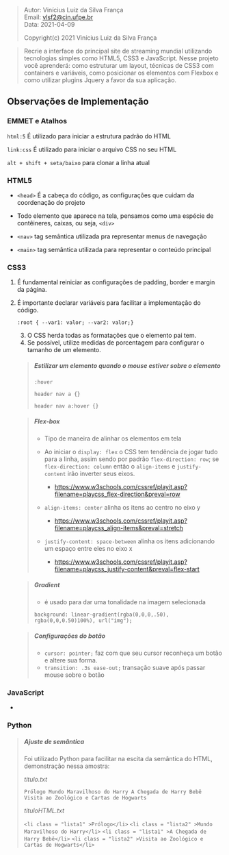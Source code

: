 > Autor: Vinícius Luiz da Silva França  
> Email: vlsf2@cin.ufpe.br  
> Data: 2021-04-09  
>
> Copyright(c) 2021 Vinícius Luiz da Silva França

> Recrie a interface do principal site de streaming mundial utilizando tecnologias simples como HTML5, CSS3 e JavaScript. Nesse projeto você aprenderá: como estruturar um layout, técnicas de CSS3 com containers e variáveis, como posicionar os elementos com Flexbox e como utilizar plugins Jquery a favor da sua aplicação.

## Observações de Implementação

### EMMET e Atalhos

`html:5` É utilizado para iniciar a estrutura padrão do HTML

`link:css` É utilizado para iniciar o arquivo CSS no seu HTML

`alt + shift + seta/baixo` para clonar a linha atual

### HTML5

- `<head>` É a cabeça do código, as configurações que cuidam da coordenação do projeto

- Todo elemento que aparece na tela, pensamos como uma espécie de contêineres, caixas, ou seja, `<div>`

- `<nav>`  tag semântica utilizada pra representar menus de navegação 
- `<main>` tag semântica utilizada para representar o conteúdo principal

### CSS3

1. É fundamental reiniciar as configurações de padding, border e margin da página.

2. É importante declarar variáveis para facilitar a implementação do código. 

   `:root { --var1: valor; --var2: valor;}`

   3. O CSS herda todas as formatações que o elemento pai tem.
   4. Se possível, utilize medidas de porcentagem para configurar o tamanho de um elemento.

   > ##### Estilizar um elemento quando o mouse estiver sobre o elemento
   >
   > `:hover` 
   >
   > `header nav a {}`
   >
   > `header nav a:hover {}` 

   > ##### Flex-box
   >
   > - Tipo de maneira de alinhar os elementos em tela
   >
   > - Ao iniciar o `display: flex` o CSS tem tendência de jogar tudo para a linha, assim sendo por padrão `flex-direction: row`; se `flex-direction: column` então o `align-items` e `justify-content` irão inverter seus eixos.
   >   - https://www.w3schools.com/cssref/playit.asp?filename=playcss_flex-direction&preval=row 
   >
   > - `align-items: center` alinha os itens ao centro no eixo y
   >   - https://www.w3schools.com/cssref/playit.asp?filename=playcss_align-items&preval=stretch 
   >
   > - `justify-content: space-between` alinha os itens adicionando um espaço entre eles no eixo x
   >   - https://www.w3schools.com/cssref/playit.asp?filename=playcss_justify-content&preval=flex-start

   > ##### Gradient
   >
   > - é usado para dar uma tonalidade na imagem selecionada
   >
   > `background: linear-gradient(rgba(0,0,0,.50), rgba(0,0,0.50)100%), url("img");` 

   > ##### Configurações do botão
   >
   > - `cursor: pointer;`  faz com que seu cursor reconheça um botão e altere sua forma.
   > - `transition: .3s ease-out;`  transação suave após passar mouse sobre o botão

   

### JavaScript 

-

### Python

> ##### Ajuste de semântica
>
> Foi utilizado Python para facilitar na escita da semântica do HTML, demonstração nessa amostra:
>
> _titulo.txt_
>
> `Prólogo
> Mundo Maravilhoso do Harry
> A Chegada de Harry Bebê
> Visita ao Zoológico e Cartas de Hogwarts`
>
> _tituloHTML.txt_ 
>
> `<li class = "lista1" >Prólogo</li>`
> `<li class = "lista2" >Mundo Maravilhoso do Harry</li>`
> `<li class = "lista1" >A Chegada de Harry Bebê</li>`
> `<li class = "lista2" >Visita ao Zoológico e Cartas de Hogwarts</li>`
